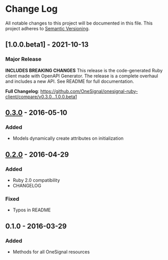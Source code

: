 # Change Log
All notable changes to this project will be documented in this file.
This project adheres to [Semantic Versioning](http://semver.org/).

## [1.0.0.beta1] - 2021-10-13
### Major Release
**INCLUDES BREAKING CHANGES**
This release is the code-generated Ruby client made with OpenAPI Generator.
The release is a complete overhaul and includes a new API.
See README for full documentation.

**Full Changelog**: https://github.com/OneSignal/onesignal-ruby-client/compare/v0.3.0...1.0.0.beta1

## [0.3.0] - 2016-05-10
### Added
* Models dynamically create attributes on initialization

## [0.2.0] - 2016-04-29
### Added
* Ruby 2.0 compatibility
* CHANGELOG

### Fixed
* Typos in README

## 0.1.0 - 2016-03-29
### Added
* Methods for all OneSignal resources

[0.3.0]: https://github.com/coding-chimp/onesignal/compare/v0.2.0...v0.3.0
[0.2.0]: https://github.com/coding-chimp/onesignal/compare/v0.1.0...v0.2.0
